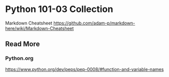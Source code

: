 # Python 101-03 Collection


Markdown Cheatsheet
https://github.com/adam-p/markdown-here/wiki/Markdown-Cheatsheet

## Read More

### Python.org
https://www.python.org/dev/peps/pep-0008/#function-and-variable-names


